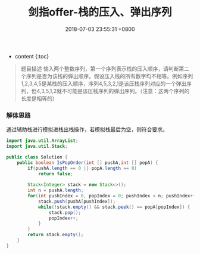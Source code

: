 ﻿---
layout: post
title:  "剑指offer-栈的压入、弹出序列"
date:   2018-07-03 23:55:31 +0800
categories: 剑指offer 
tags: 栈
---

* content
{:toc}

> 题目描述
输入两个整数序列，第一个序列表示栈的压入顺序，请判断第二个序列是否为该栈的弹出顺序。假设压入栈的所有数字均不相等。例如序列1,2,3,4,5是某栈的压入顺序，序列4,5,3,2,1是该压栈序列对应的一个弹出序列，但4,3,5,1,2就不可能是该压栈序列的弹出序列。（注意：这两个序列的长度是相等的）

### 解体思路
通过辅助栈进行模拟进栈出栈操作，若模拟栈最后为空，则符合要求。

```java
import java.util.ArrayList;
import java.util.Stack;

public class Solution {
    public boolean IsPopOrder(int [] pushA,int [] popA) {
        if(pushA.length == 0 || popA.length == 0)
            return false;
        
        Stack<Integer> stack = new Stack<>();
        int n = pushA.length;
        for(int pushIndex = 0, popIndex = 0; pushIndex < n; pushIndex++) {
            stack.push(pushA[pushIndex]);
            while(!stack.empty() && stack.peek() == popA[popIndex]) {
                stack.pop();
                popIndex++;
            }
        }
        return stack.empty();  
    }
}
```



